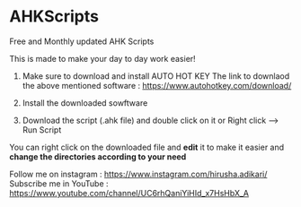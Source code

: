 # AHKScripts
Free and Monthly updated AHK Scripts

This is made to make your day to day work easier!

1. Make sure to download and install AUTO HOT KEY
   The link to downlaod the above mentioned software : https://www.autohotkey.com/download/

2. Install the downloaded sowftware

3. Download the script (.ahk file) and double click on it 
   or Right click --> Run Script


You can right click on the downloaded file and **edit** it to make it easier and **change the directories according to your need**

Follow me on instagram : https://www.instagram.com/hirusha.adikari/
Subscribe me in YouTube : https://www.youtube.com/channel/UC6rhQaniYiHId_x7HsHbX_A
